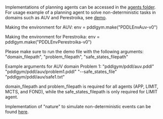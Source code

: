 Implementations of planning agents can be accessed in the [agents folder](pddlgym/agents). 
For usage example of a planning agent to solve non-deterministic tasks in domains such as AUV and Perestroika, see [demo](pddlgym/demo_agent_planning.py). 

Making the environment for AUV:
  env = pddlgym.make("PDDLEnvAuv-v0")

Making the environment for Perestroika:
  env = pddlgym.make("PDDLEnvPerestroika-v0")

Please make sure to run the demo file with the following arguments: "domain_filepath", "problem_filepath", "safe_states_filepath"

Example arguments for AUV domain Problem 1:
"pddlgym/pddl/auv.pddl" "pddlgym/pddl/auv/problem1.pddl" "--safe_states_file" "pddlgym/pddl/auv/safe1.txt"


domain_filepath and problem_filepath is required for all agents (APP, LIMIT, MCTS, and FOND), while the safe_states_filepath is only required for LIMIT agent.



Implementation of "nature" to simulate non-deterministic events can be found [here](pddlgym/nature.py).
